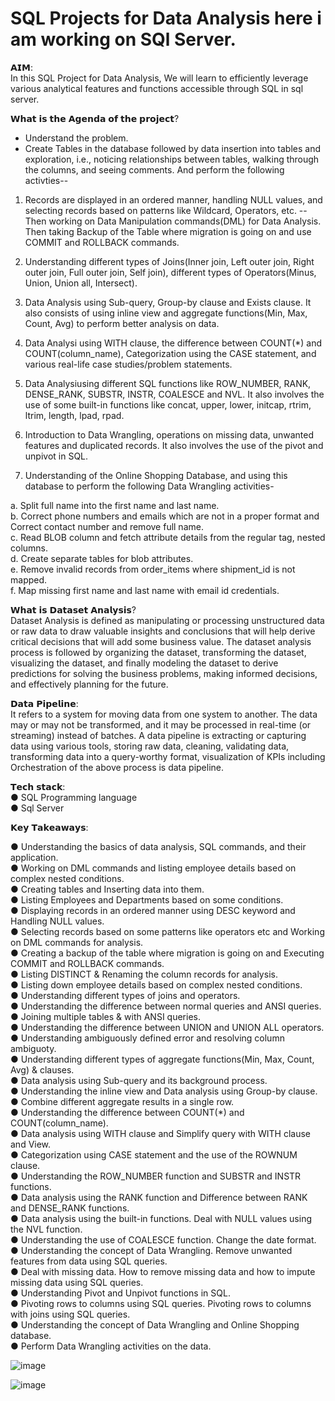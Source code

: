 # SQL Projects for Data Analysis here i am working on SQl Server.

𝗔𝗜𝗠:  
In this SQL Project for Data Analysis, We will learn to efficiently leverage various analytical features and functions accessible through SQL in sql server.

𝗪𝗵𝗮𝘁 𝗶𝘀 𝘁𝗵𝗲 𝗔𝗴𝗲𝗻𝗱𝗮 𝗼𝗳 𝘁𝗵𝗲 𝗽𝗿𝗼𝗷𝗲𝗰𝘁?  
* Understand the problem. 
* Create Tables in the database followed by data insertion into tables and exploration, i.e., noticing relationships between tables, walking through the columns, and seeing comments. And perform the following activties--  
1. Records are displayed in an ordered manner, handling NULL values, and selecting records based on patterns like Wildcard, Operators, etc. 
 -- Then working on Data Manipulation commands(DML) for Data Analysis. Then taking Backup of the Table where migration is going on and use COMMIT and ROLLBACK commands.   
2. Understanding different types of Joins(Inner join, Left outer join, Right outer join, Full outer join, Self join), different types of Operators(Minus, Union, Union all, Intersect).  

3. Data Analysis using Sub-query, Group-by clause and Exists clause. It also consists of using inline view and aggregate functions(Min, Max, Count, Avg) to perform better analysis on data.  

4. Data Analysi using WITH clause, the difference between COUNT(*) and COUNT(column_name), Categorization using the CASE statement, and various real-life case studies/problem statements.  

5. Data Analysiusing different SQL functions like ROW_NUMBER, RANK, DENSE_RANK, SUBSTR, INSTR, COALESCE and NVL. It also involves the use of some built-in functions like concat, upper, lower, initcap, rtrim, ltrim, length, lpad, rpad.  

6. Introduction to Data Wrangling, operations on missing data, unwanted features and duplicated records. It also involves the use of the pivot and unpivot in SQL.
  
7. Understanding of the Online Shopping Database, and using this database to perform the following Data Wrangling activities-  

a. Split full name into the first name and last name.  
b. Correct phone numbers and emails which are not in a proper format and Correct contact number and remove full name.  
c. Read BLOB column and fetch attribute details from the regular tag, nested columns.  
d. Create separate tables for blob attributes.  
e. Remove invalid records from order_items where shipment_id is not mapped.  
f. Map missing first name and last name with email id credentials.  

𝗪𝗵𝗮𝘁 𝗶𝘀 𝗗𝗮𝘁𝗮𝘀𝗲𝘁 𝗔𝗻𝗮𝗹𝘆𝘀𝗶𝘀?  
Dataset Analysis is defined as manipulating or processing unstructured data or raw data to draw valuable insights and conclusions that will help derive critical decisions that will add some business value. The dataset analysis process is followed by organizing the dataset, transforming the dataset, visualizing the dataset, and finally modeling the dataset to derive predictions for solving the business problems, making informed decisions, and effectively planning for the future.

𝗗𝗮𝘁𝗮 𝗣𝗶𝗽𝗲𝗹𝗶𝗻𝗲:  
It refers to a system for moving data from one system to another. The data may or may not be transformed, and it may be processed in real-time (or streaming) instead of batches. A data pipeline is extracting or capturing data using various tools, storing raw data, cleaning, validating data, transforming data into a query-worthy format, visualization of KPIs including Orchestration of the above process is data pipeline.  


𝗧𝗲𝗰𝗵 𝘀𝘁𝗮𝗰𝗸:  
● SQL Programming language  
● Sql Server

𝗞𝗲𝘆 𝗧𝗮𝗸𝗲𝗮𝘄𝗮𝘆𝘀:  
                                                                                                        
● Understanding the basics of data analysis, SQL commands, and their application.  
● Working on DML commands and listing employee details based on complex nested conditions.  
● Creating tables and Inserting data into them.  
● Listing Employees and Departments based on some conditions.  
● Displaying records in an ordered manner using DESC keyword and Handling NULL values.  
● Selecting records based on some patterns like operators etc and Working on DML commands for analysis.    
● Creating a backup of the table where migration is going on and Executing COMMIT and ROLLBACK commands.    
● Listing DISTINCT & Renaming the column records for analysis.  
● Listing down employee details based on complex nested conditions.  
● Understanding different types of joins and operators.  
● Understanding the difference between normal queries and ANSI queries.  
● Joining multiple tables & with ANSI queries.  
● Understanding the difference between UNION and UNION ALL operators.  
● Understanding ambiguously defined error and resolving column ambiguoty.  
● Understanding different types of aggregate functions(Min, Max, Count, Avg) & clauses.  
● Data analysis using Sub-query and its background process.  
● Understanding the inline view and Data analysis using Group-by clause.  
● Combine different aggregate results in a single row.  
● Understanding the difference between COUNT(*) and COUNT(column_name).  
● Data analysis using WITH clause and Simplify query with WITH clause and View.  
● Categorization using CASE statement and the use of the ROWNUM clause.  
● Understanding the ROW_NUMBER function and SUBSTR and INSTR functions.  
● Data analysis using the RANK function and Difference between RANK and DENSE_RANK functions.  
● Data analysis using the built-in functions. Deal with NULL values using the NVL function.  
● Understanding the use of COALESCE function. Change the date format.  
● Understanding the concept of Data Wrangling. Remove unwanted features from data using SQL queries.  
● Deal with missing data. How to remove missing data and how to impute missing data using SQL queries.  
● Understanding Pivot and Unpivot functions in SQL.  
● Pivoting rows to columns using SQL queries. Pivoting rows to columns with joins using SQL queries.  
● Understanding the concept of Data Wrangling and Online Shopping database.  
● Perform Data Wrangling activities on the data.



![image](https://user-images.githubusercontent.com/70576003/194710172-df92a709-7c7e-40dd-85a8-c0882d9972e7.png)

![image](https://user-images.githubusercontent.com/70576003/194710238-1f486b0d-ddd7-4f61-92be-6bfe5b4e1f05.png)  



